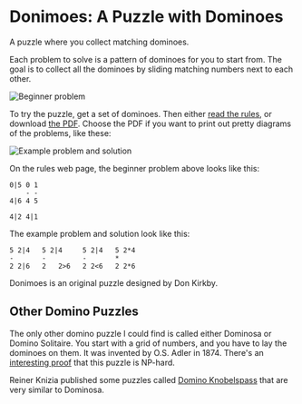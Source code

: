 # Donimoes: A Puzzle with Dominoes #
A puzzle where you collect matching dominoes.

Each problem to solve is a pattern of dominoes for you to start from. The goal
is to collect all the dominoes by sliding matching numbers next to each other.

![Beginner problem][example1]

To try the puzzle, get a set of dominoes. Then either [read the rules][rules],
or download [the PDF][pdf]. Choose the PDF if you want to print out pretty
diagrams of the problems, like these:

![Example problem and solution][example2]

On the rules web page, the beginner problem above looks like this:

    0|5 0 1
        - -
    4|6 4 5
    
    4|2 4|1

The example problem and solution look like this:

    5 2|4   5 2|4     5 2|4   5 2*4
    -       -         -       *
    2 2|6   2   2>6   2 2<6   2 2*6

Donimoes is an original puzzle designed by Don Kirkby.

[rules]: http://donkirkby.github.com/donimoes/rules.html
[example1]: http://donkirkby.github.com/donimoes/example1.png
[example2]: http://donkirkby.github.com/donimoes/example2.png
[pdf]: http://donkirkby.github.com/donimoes/donimoes.pdf

## Other Domino Puzzles ##
The only other domino puzzle I could find is called either Dominosa or Domino
Solitaire. You start with a grid of numbers, and you have to lay the dominoes
on them. It was invented by O.S. Adler in 1874. There's an
[interesting proof][proof] that this puzzle is NP-hard.

Reiner Knizia published some puzzles called [Domino Knobelspass][knizia]
that are very similar to Dominosa.

[proof]: http://cs.stackexchange.com/q/16850/40884
[knizia]: https://boardgamegeek.com/boardgame/36738/domino-knobelspass
